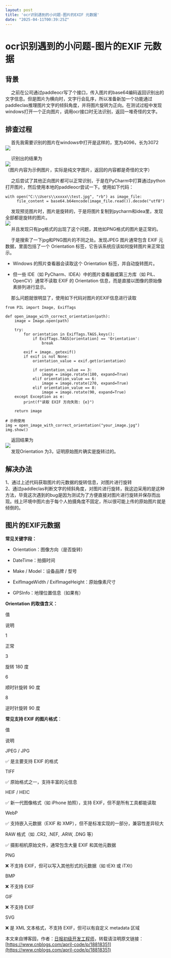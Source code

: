 ```yaml
---
layout: post
title: 'ocr识别遇到的小问题-图片的EXIF 元数据'
date: "2025-04-11T00:39:25Z"
---
```

ocr识别遇到的小问题-图片的EXIF 元数据
=======================

背景
--

  之前在公司通过paddleocr写了个接口，传入图片的base64编码返回识别出的文字信息。但是图片为横向时，文字行会乱序，所以准备新加一个功能通过paddleclas推理图片文字的倾斜角度，并将图片旋转为正向。在测试过程中发现windows打开一个正向图片，调用ocr接口时无法识别，返回一堆奇怪的文字。

排查过程
----

  首先我需要识别的图片在windows中打开是这样的，宽为4096，长为3072  
![](https://img2024.cnblogs.com/blog/2715357/202504/2715357-20250410132811254-478912627.jpg)  
  
  
  识别出的结果为  
![](https://img2024.cnblogs.com/blog/2715357/202504/2715357-20250410133157651-1417612112.jpg)  
（图片内容为示例图片，实际是纯文字图片，返回的内容都是奇怪的文字）  
  
  
  之后尝试了其他正向图片都可以正常识别，于是在PyCharm中打算通过python打开图片，然后使用本地的paddleocr尝试一下。使用如下代码：

    with open("C:\\Users\\xxxxx\\test.jpg", "rb") as image_file:
         file_content = base64.b64encode(image_file.read()).decode("utf8")
    

  发现预览图片时，图片是旋转的，于是将图片复制到pycharm和idea里，发现全部都是旋转的图片。  
![](https://img2024.cnblogs.com/blog/2715357/202504/2715357-20250410134151649-2052023403.jpg)  
  并且发现只有jpg格式的出现了这个问题，其他如PNG格式的图片是正常的。  
  
  
  于是搜索了一下jpg和PNG图片的不同之处。发现JPEG 图片通常包含 EXIF 元数据，里面包括了一个 Orientation 标签，它告诉系统应该如何旋转图片来正常显示。

*   Windows 的照片查看器会读取这个 Orientation 标签，并自动旋转图片。
    
*   但一些 IDE（如 PyCharm、IDEA）中的图片查看器或第三方库（如 PIL、OpenCV）通常不读取 EXIF 的 Orientation 信息，而是直接以图像的原始像素排列进行显示。
    

  那么问题就很明显了，使用如下代码对图片的EXIF信息进行读取

    from PIL import Image, ExifTags
    
    def open_image_with_correct_orientation(path):
        image = Image.open(path)
    
        try:
            for orientation in ExifTags.TAGS.keys():
                if ExifTags.TAGS[orientation] == 'Orientation':
                    break
    
            exif = image._getexif()
            if exif is not None:
                orientation_value = exif.get(orientation)
    
                if orientation_value == 3:
                    image = image.rotate(180, expand=True)
                elif orientation_value == 6:
                    image = image.rotate(270, expand=True)
                elif orientation_value == 8:
                    image = image.rotate(90, expand=True)
        except Exception as e:
            print(f"读取 EXIF 方向失败: {e}")
    
        return image
    
    # 示例使用
    img = open_image_with_correct_orientation("your_image.jpg")
    img.show()
    

  返回结果为  
![](https://img2024.cnblogs.com/blog/2715357/202504/2715357-20250410134546231-268167727.jpg)  
  发现Orientation 为3，证明原始图片确实是旋转过的。

解决办法
----

1、通过上述代码获取图片的元数据的旋转信息，对图片进行旋转  
2、通过paddleclas判断文字的倾斜角度，对图片进行旋转，我这边采用的是这种方法，毕竟这次遇到的bug是因为测试为了方便直接对图片进行旋转并保存而出现。线上环境中图片由于每个人拍摄角度不固定，所以很可能上传的原始图片就是倾倒的。

图片的EXIF元数据
----------

**常见关键字段：**

*   Orientation：图像方向（是否旋转）
    
*   DateTime：拍摄时间
    
*   Make / Model：设备品牌 / 型号
    
*   ExifImageWidth / ExifImageHeight：原始像素尺寸
    
*   GPSInfo：地理位置信息（如果有）  
      
    

**Orientation 的取值含义：**

值

说明

1

正常

3

旋转 180 度

6

顺时针旋转 90 度

8

逆时针旋转 90 度

**常见支持 EXIF 的图片格式**：

值

说明

JPEG / JPG

✅ 是主要支持 EXIF 的格式

TIFF

✅ 原始格式之一，支持丰富的元信息

HEIF / HEIC

✅ 新一代图像格式（如 iPhone 拍照），支持 EXIF，但不是所有工具都能读取

WebP

✅ 支持嵌入元数据（EXIF 和 XMP），但不是标准实现的一部分，兼容性差异较大

RAW 格式（如 .CR2, .NEF, .ARW, .DNG 等）

✅ 摄影相机原始文件，通常包含大量 EXIF 和其他元数据

PNG

❌ 不支持 EXIF，但可以写入其他形式的元数据（如 tEXt 或 iTXt）

BMP

❌ 不支持 EXIF

GIF

❌ 不支持 EXIF

SVG

❌ 是 XML 文本格式，不支持 EXIF，但可以有自定义 metadata 区域

本文来自博客园，作者：[日报初级开发工程师](https://www.cnblogs.com/april-code/)，转载请注明原文链接：[https://www.cnblogs.com/april-code/p/18818351](https://www.cnblogs.com/april-code/p/18818351)